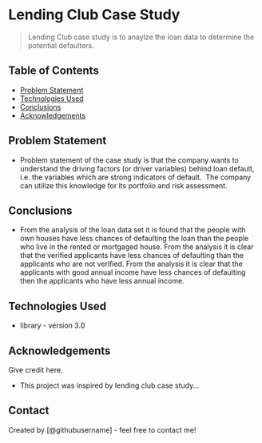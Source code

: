 # Lending Club Case Study
> Lending Club case study is to anaylze the loan data to determine the potential defaulters.


## Table of Contents
* [Problem Statement](#general-information)
* [Technologies Used](#technologies-used)
* [Conclusions](#conclusions)
* [Acknowledgements](#acknowledgements)


## Problem Statement
- Problem statement of the case study is that the company wants to understand the driving factors (or driver variables) behind loan default, i.e. the variables which are strong indicators of default.  The company can utilize this knowledge for its portfolio and risk assessment. 


## Conclusions
- From the analysis of the loan data set it is found that the people with own houses have less chances of defaulting the loan than the people who live in the rented or mortgaged house.
From the analysis it is clear that the verified applicants have less chances of defaulting than the applicants who are not verified.
From the analysis it is clear that the applicants with good annual income have less chances of defaulting then the applicants who have less annual income.


## Technologies Used
- library - version 3.0


## Acknowledgements
Give credit here.
- This project was inspired by lending club case study...


## Contact
Created by [@githubusername] - feel free to contact me!
